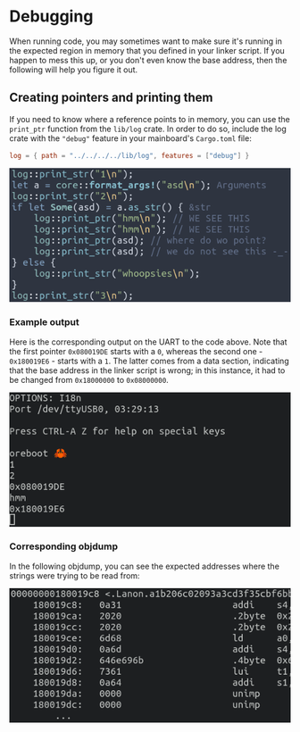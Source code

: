 # Debugging

When running code, you may sometimes want to make sure it's running in the
expected region in memory that you defined in your linker script. If you happen
to mess this up, or you don't even know the base address, then the following
will help you figure it out.

## Creating pointers and printing them

If you need to know where a reference points to in memory, you can use the
`print_ptr` function from the `lib/log` crate. In order to do so, include the
log crate with the `"debug"` feature in your mainboard's `Cargo.toml` file:

```toml
log = { path = "../../../../lib/log", features = ["debug"] }
```

![print debug code](img/debug-code.png)

### Example output

Here is the corresponding output on the UART to the code above. Note that the
first pointer `0x080019DE` starts with a `0`, whereas the second one -
`0x180019E6` - starts with a `1`. The latter comes from a data section,
indicating that the base address in the linker script is wrong; in this instance,
it had to be changed from `0x18000000` to `0x08000000`.

![serial output](img/debug-serial.png)

### Corresponding objdump

In the following objdump, you can see the expected addresses where the strings
were trying to be read from:

![objdump](img/debug-objdump.png)
